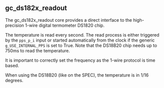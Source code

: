 ## gc_ds182x_readout

The gc_ds182x_readout core provides a direct interface to the high-precision 1-wire digital termometer DS1820 chip.

The temperature is read every second.  The read process is either triggered by the `pps_p_i` input or started automatically from the clock if the generic `g_USE_INTERNAL_PPS` is set to True.  Note that the DS18B20 chip needs up to 750ms to read the temperature.

It is important to correctly set the frequency as the 1-wire protocol is time based.

When using the DS18B20 (like on the SPEC), the temperature is in 1/16 degrees.